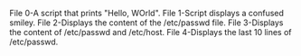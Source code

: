 File 0-A script that prints "Hello, WOrld".
File 1-Script displays a confused smiley.
File 2-Displays the content of the /etc/passwd file.
File 3-Displays the content of /etc/passwd and /etc/host.
File 4-Displays the last 10 lines of /etc/passwd.
